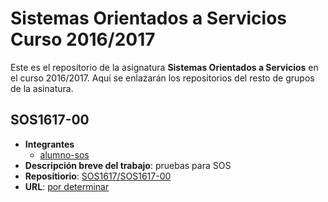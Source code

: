 Sistemas Orientados a Servicios Curso 2016/2017
===================

Este es el repositorio de la asignatura **Sistemas Orientados a Servicios** en el curso 2016/2017. Aquí se enlazarán los repositorios del resto de grupos de la asinatura.

## SOS1617-00

- **Integrantes**
  - [alumno-sos](https://github.com/alumno-sos)
- **Descripción breve del trabajo**: pruebas para SOS
- **Repositiorio**: [SOS1617/SOS1617-00](https://github.com/SOS1617/SOS1617-00)
- **URL**: [por determinar](#)
